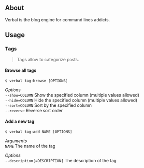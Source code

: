About
-----

Verbal is the blog engine for command lines addicts.

Usage
-----

### Tags

> Tags allow to categorize posts.

#### Browse all tags

    $ verbal tag:browse [OPTIONS]

_Options_  
`--show=COLUMN` Show the specified column (multiple values allowed)  
`--hide=COLUMN` Hide the specified column (multiple values allowed)  
`--sort=COLUMN` Sort by the specified column  
`--reverse` Reverse sort order  

#### Add a new tag

    $ verbal tag:add NAME [OPTIONS]

_Arguments_  
`NAME` The name of the tag  

_Options_  
`--description[=DESCRIPTION]` The description of the tag  


